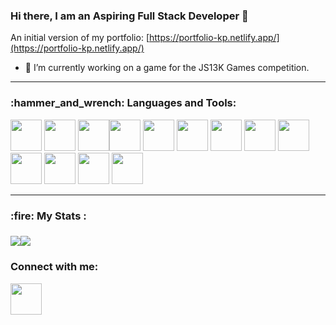 ### Hi there, I am an Aspiring Full Stack Developer  👋

An initial version of my portfolio: 
[https://portfolio-kp.netlify.app/](https://portfolio-kp.netlify.app/)
<br>



- 🔭 I’m currently working on a game for the JS13K Games competition.


<hr>

<h3 align="left">:hammer_and_wrench: Languages and Tools:</h3>
<p align="left">
<img height=50 src="https://cdn.jsdelivr.net/gh/devicons/devicon/icons/javascript/javascript-original.svg"/>
<img height=50 src="https://cdn.jsdelivr.net/gh/devicons/devicon/icons/java/java-original.svg"/>
<img height=50 src="https://cdn.jsdelivr.net/gh/devicons/devicon/icons/html5/html5-original.svg" /><img height=50 src="https://cdn.jsdelivr.net/gh/devicons/devicon/icons/css3/css3-original.svg" />
<img height=50 src="https://cdn.jsdelivr.net/gh/devicons/devicon/icons/react/react-original.svg" />
<img height=50 src="https://cdn.jsdelivr.net/gh/devicons/devicon/icons/bootstrap/bootstrap-original.svg"/>
<img height=50 src="https://cdn.jsdelivr.net/gh/devicons/devicon/icons/express/express-original.svg"/>
<img height=50 src="https://cdn.jsdelivr.net/gh/devicons/devicon/icons/nodejs/nodejs-original.svg"/>
<img height=50 src="https://the-guild.dev/blog-assets/nodejs-esm/nodejs_logo.png"/>
<img height=50 src="https://miro.medium.com/max/300/1*h9G7gjWQeQVwqkbhHVvOQg.png"/>
<img height=50 src="https://cdn.jsdelivr.net/gh/devicons/devicon/icons/postgresql/postgresql-original.svg"/>
<img height=50 src="https://cdn.jsdelivr.net/gh/devicons/devicon/icons/git/git-plain.svg"/>
<img height=50 src="https://cdn.jsdelivr.net/gh/devicons/devicon/icons/github/github-original.svg"/>
<p>
<hr>
<h3> :fire:  My Stats :<h3>

  <div style="display: flex; flex-direction: row;">
 <img class="img" src="http://github-readme-streak-stats.herokuapp.com?user=Kristinna97&theme=dark&background=000000" />
 <img class="img" src="https://github-readme-stats.vercel.app/api?username=Kristinna97&hide=stars&show_icons=true&theme=dracula&count_private=true" />
</div
 
<hr>  
<h3 align="left">Connect with me:</h3>
<p align="left">
<a href="https://www.linkedin.com/in/kristina-petrova-6556601a7/">
    <img height="50" src="https://cdn2.iconfinder.com/data/icons/social-icon-3/512/social_style_3_in-306.png"/>
</a>
</p>

